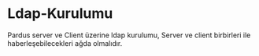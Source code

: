 # Ldap-Kurulumu
Pardus server ve Client üzerine ldap kurulumu,
Server ve client birbirleri ile haberleşebilecekleri ağda olmalıdır.

